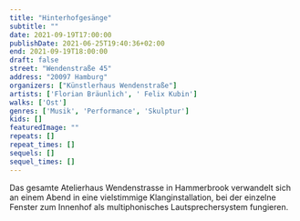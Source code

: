 ```yaml
---
title: "Hinterhofgesänge"
subtitle: ""
date: 2021-09-19T17:00:00
publishDate: 2021-06-25T19:40:36+02:00
end: 2021-09-19T18:00:00
draft: false
street: "Wendenstraße 45"
address: "20097 Hamburg"
organizers: ["Künstlerhaus Wendenstraße"]
artists: ['Florian Bräunlich', ' Felix Kubin']
walks: ['Ost']
genres: ['Musik', 'Performance', 'Skulptur']
kids: []
featuredImage: ""
repeats: []
repeat_times: []
sequels: []
sequel_times: []
---
```


Das gesamte Atelierhaus Wendenstrasse in Hammerbrook verwandelt sich an einem Abend in eine vielstimmige Klanginstallation, bei der einzelne Fenster zum Innenhof als multiphonisches Lautsprechersystem fungieren.